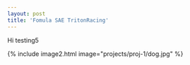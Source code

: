 ```yaml
---
layout: post
title: 'Fomula SAE TritonRacing'
---
```

Hi testing5

{% include image2.html image="projects/proj-1/dog.jpg" %}
